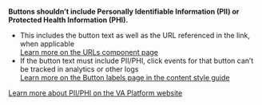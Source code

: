 **Buttons shouldn’t include Personally Identifiable Information (PII) or Protected Health Information (PHI).**

- This includes the button text as well as the URL referenced in the link, when applicable<br>
[Learn more on the URLs component page](https://design.va.gov/ia/url-standards/)
- If the button text must include PII/PHI, click events for that button can’t be tracked in analytics or other logs<br>
[Learn more on the Button labels page in the content style guide](https://design.va.gov/content-style-guide/button-labels)

[Learn more about PII/PHI on the VA Platform website](https://depo-platform-documentation.scrollhelp.site/research-design/what-is-pii)
